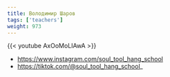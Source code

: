 ```yaml
---
title: Володимир Шаров
tags: ['teachers']
weight: 973
---
```

{{< youtube AxOoMoLIAwA >}}

- https://www.instagram.com/soul_tool_hang_school
- https://tiktok.com/@soul_tool_hang_school_

